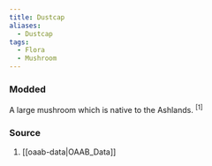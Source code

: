 ```yaml
---
title: Dustcap
aliases:
  - Dustcap
tags:
  - Flora
  - Mushroom
---
```

### Modded
A large mushroom which is native to the Ashlands. <sup>[1]</sup>
### Source
1. [[oaab-data|OAAB_Data]]